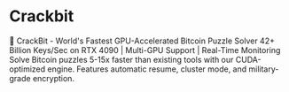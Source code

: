 # Crackbit
🚀 CrackBit - World's Fastest GPU-Accelerated Bitcoin Puzzle Solver 42+ Billion Keys/Sec on RTX 4090 | Multi-GPU Support | Real-Time Monitoring Solve Bitcoin puzzles 5-15x faster than existing tools with our CUDA-optimized engine. Features automatic resume, cluster mode, and military-grade encryption.
